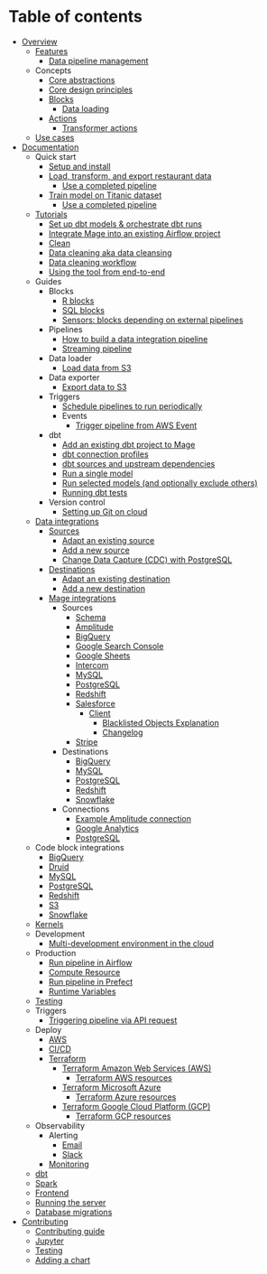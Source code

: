 # Table of contents

* [Overview](README.md)
  * [Features](docs/features/README.md)
    * [Data pipeline management](docs/features/orchestration/README.md)
  * Concepts
    * [Core abstractions](docs/core/abstractions.md)
    * [Core design principles](docs/core/design\_principles.md)
    * [Blocks](docs/blocks/README.md)
      * [Data loading](docs/blocks/data\_loading.md)
    * [Actions](docs/actions/README.md)
      * [Transformer actions](docs/actions/transformer\_actions/README.md)
  * [Use cases](docs/use\_cases/README.md)
* [Documentation](docs/README.md)
  * Quick start
    * [Setup and install](docs/guides/quick\_start/setup.md)
    * [Load, transform, and export restaurant data](docs/guides/quick\_start/etl\_restaurant/README.md)
      * [Use a completed pipeline](docs/guides/quick\_start/etl\_restaurant/use\_completed\_pipeline.md)
    * [Train model on Titanic dataset](docs/guides/quick\_start/train\_titanic\_model/README.md)
      * [Use a completed pipeline](docs/guides/quick\_start/train\_titanic\_model/use\_completed\_pipeline.md)
  * [Tutorials](docs/guides/README.md)
    * [Set up dbt models & orchestrate dbt runs](docs/guides/dbt/quick\_start.md)
    * [Integrate Mage into an existing Airflow project](docs/guides/airflow/integrate\_into\_existing\_project/README.md)
    * [Clean](docs/guides/clean.md)
    * [Data cleaning aka data cleansing](docs/guides/data\_cleaning.md)
    * [Data cleaning workflow](docs/guides/data\_cleaning\_workflow.md)
    * [Using the tool from end-to-end](docs/guides/quick-start.md)
  * Guides
    * Blocks
      * [R blocks](docs/guides/blocks/R.md)
      * [SQL blocks](docs/guides/blocks/SQL.md)
      * [Sensors: blocks depending on external pipelines](docs/guides/blocks/Sensors.md)
    * Pipelines
      * [How to build a data integration pipeline](docs/guides/pipelines/DataIntegrationPipeline.md)
      * [Streaming pipeline](docs/guides/pipelines/StreamingPipeline.md)
    * Data loader
        * [Load data from S3](docs/guides/guides/data\_loader/s3.md)
    * Data exporter
        * [Export data to S3](docs/guides/guides/data\_exporter/s3.md)
    * Triggers
      * [Schedule pipelines to run periodically](docs/guides/triggers/schedule.md)
      * Events
        * [Trigger pipeline from AWS Event](docs/guides/triggers/events/aws.md)
    * dbt
      * [Add an existing dbt project to Mage](docs/guides/dbt/add\_existing\_project.md)
      * [dbt connection profiles](docs/guides/dbt/connection\_profiles.md)
      * [dbt sources and upstream dependencies](docs/guides/dbt/dependencies.md)
      * [Run a single model](docs/guides/dbt/run\_model.md)
      * [Run selected models (and optionally exclude others)](docs/guides/dbt/run\_models.md)
      * [Running dbt tests](docs/guides/dbt/tests.md)
    * Version control
      * [Setting up Git on cloud](docs/guides/version\_control/Git.md)
  * [Data integrations](docs/data\_integrations/README.md)
    * [Sources](docs/data\_integrations/sources/README.md)
      * [Adapt an existing source](docs/guides/data\_integrations/sources/AdaptExistingSource.md)
      * [Add a new source](docs/guides/data\_integrations/sources/AddNewSource.md)
      * [Change Data Capture (CDC) with PostgreSQL](docs/guides/data\_integrations/sources/PostgreSQL.md)
    * [Destinations](docs/data\_integrations/destinations/README.md)
      * [Adapt an existing destination](docs/guides/data\_integrations/destinations/AdaptExistingDestination.md)
      * [Add a new destination](docs/guides/data\_integrations/destinations/AddNewDestination.md)
    * [Mage integrations](mage\_integrations/README.md)
      * Sources
        * [Schema](mage\_integrations/mage\_integrations/sources/README.md)
        * [Amplitude](mage\_integrations/mage\_integrations/sources/amplitude/README.md)
        * [BigQuery](mage\_integrations/mage\_integrations/sources/bigquery/README.md)
        * [Google Search Console](mage\_integrations/mage\_integrations/sources/google\_search\_console/README.md)
        * [Google Sheets](mage\_integrations/mage\_integrations/sources/google_sheets/README.md)
        * [Intercom](mage\_integrations/mage\_integrations/sources/intercom/README.md)
        * [MySQL](mage\_integrations/mage\_integrations/sources/mysql/README.md)
        * [PostgreSQL](mage\_integrations/mage\_integrations/sources/postgresql/README.md)
        * [Redshift](mage\_integrations/mage\_integrations/sources/redshift/README.md)
        * [Salesforce](mage\_integrations/mage\_integrations/sources/salesforce/README.md)
          * [Client](mage\_integrations/mage\_integrations/sources/salesforce/client/README.md)
            * [Blacklisted Objects Explanation](mage\_integrations/mage\_integrations/sources/salesforce/client/Blacklisting.md)
            * [Changelog](mage\_integrations/mage\_integrations/sources/salesforce/client/CHANGELOG.md)
        * [Stripe](mage\_integrations/mage\_integrations/sources/stripe/README.md)
      * Destinations
        * [BigQuery](mage\_integrations/mage\_integrations/destinations/bigquery/README.md)
        * [MySQL](mage\_integrations/mage\_integrations/destinations/mysql/README.md)
        * [PostgreSQL](mage\_integrations/mage\_integrations/destinations/postgresql/README.md)
        * [Redshift](mage\_integrations/mage\_integrations/destinations/redshift/README.md)
        * [Snowflake](mage\_integrations/mage\_integrations/destinations/snowflake/README.md)
      * Connections
        * [Example Amplitude connection](mage\_integrations/mage\_integrations/connections/amplitude/README.md)
        * [Google Analytics](mage\_integrations/mage\_integrations/connections/google\_analytics/README.md)
        * [PostgreSQL](mage\_integrations/mage\_integrations/connections/postgresql/README.md)
  * Code block integrations
    * [BigQuery](docs/integrations/BigQuery.md)
    * [Druid](docs/integrations/Druid.md)
    * [MySQL](docs/integrations/MySQL.md)
    * [PostgreSQL](docs/integrations/PostgreSQL.md)
    * [Redshift](docs/integrations/Redshift.md)
    * [S3](docs/integrations/S3.md)
    * [Snowflake](docs/integrations/Snowflake.md)
  * [Kernels](docs/kernels/README.md)
  * Development
    * [Multi-development environment in the cloud](docs/development/multi\_development\_environment/README.md)
  * Production
    * [Run pipeline in Airflow](docs/production/airflow.md)
    * [Compute Resource](docs/production/compute\_resource.md)
    * [Run pipeline in Prefect](docs/production/prefect.md)
    * [Runtime Variables](docs/production/runtime\_variables.md)
  * [Testing](docs/testing/README.md)
  * Triggers
    * [Triggering pipeline via API request](docs/triggers/api.md)
  * Deploy
    * [AWS](docs/deploy/aws/README.md)
    * [CI/CD](docs/deploy/ci_cd/README.md)
    * [Terraform](docs/deploy/terraform/README.md)
      * [Terraform Amazon Web Services (AWS)](docs/deploy/terraform/AWS.md)
        * [Terraform AWS resources](docs/deploy/terraform/AWS/Resources.md)
      * [Terraform Microsoft Azure](docs/deploy/terraform/Azure.md)
        * [Terraform Azure resources](docs/deploy/terraform/Azure/Resources.md)
      * [Terraform Google Cloud Platform (GCP)](docs/deploy/terraform/GCP.md)
        * [Terraform GCP resources](docs/deploy/terraform/GCP/Resources.md)
  * Observability
    * Alerting
      * [Email](docs/observability/alerting/Email.md)
      * [Slack](docs/observability/alerting/Slack.md)
    * [Monitoring](docs/observability/monitoring/README.md)
  * [dbt](docs/dbt/README.md)
  * [Spark](docs/spark/setup/README.md)
  * [Frontend](mage\_ai/frontend/README.md)
  * [Running the server](mage\_ai/server/README.md)
  * [Database migrations](mage\_ai/orchestration/db/migrations/README.md)
* [Contributing](docs/contributing/README.md)
    * [Contributing guide](docs/contributing/data\_cleaner/README.md)
    * [Jupyter](docs/contributing/jupyter.md)
    * [Testing](docs/contributing/testing.md)
    * [Adding a chart](docs/contributing/charts/how\_to\_add.md)
